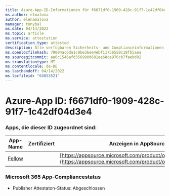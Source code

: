 ```yaml
---
title: Azure-App-ID-Informationen für f6671df0-1909-428c-91f7-1c42df04d3e4
ms.author: elmalova
author: elenamalova
manager: tonybal
ms.date: 04/14/2022
ms.topic: article
ms.service: attestation
certification_type: attested
description: Alle verfügbaren Sicherheits- und Complianceinformationen für f6671df0-1909-428c-91f7-1c42df04d3e4.
ms.openlocfilehash: 79004ac6da1c9be36ee4ebf11756550c18fb5aea
ms.sourcegitcommit: aa6c1546afd356990d681ee68ce976cb7faebd02
ms.translationtype: MT
ms.contentlocale: de-DE
ms.lasthandoff: 04/14/2022
ms.locfileid: "64853521"
---
```

# <a name="azure-app-id-f6671df0-1909-428c-91f7-1c42df04d3e4"></a>Azure-App ID: f6671df0-1909-428c-91f7-1c42df04d3e4


### <a name="apps-associated-with-this-id"></a>Apps, die dieser ID zugeordnet sind:
| **App-Name** | **Zertifiziert** | **Anzeigen in AppSource** |
|--------------|---------------|-----------------------|
| [Fellow](../forward/WA200002576.md) |  | [https://appsource.microsoft.com/product/office/WA200002576](https://appsource.microsoft.com/product/office/WA200002576) |

### <a name="microsoft-365-app-compliance-status"></a>Microsoft 365 App-Compliancestatus
- Publisher Attestaton-Status: Abgeschlossen
